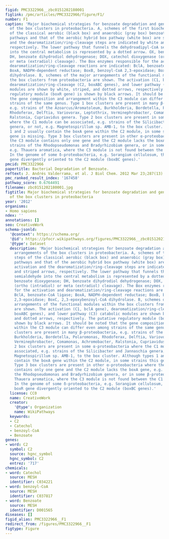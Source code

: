 ```yaml
---
figid: PMC3322966__zbc0151202180001
figlink: /pmc/articles/PMC3322966/figure/F1/
number: F1
caption: 'Major biochemical strategies for benzoate degradation and genetic arrangements
  of the box clusters in proteobacteria. A, schemes of the first biochemical steps
  of the classical aerobic (black box) and anaerobic (gray box) benzoate degradation
  pathways and that of the aerobic hybrid box pathway (white box) are shown. The activation
  and the dearomatization/ring-cleavage steps are indicated by white and striped arrows,
  respectively. The lower pathway that funnels the dehydroadipyl-CoA semialdehyde
  into the central metabolism is represented by a dotted arrow. OX, benzoate dioxygenase;
  DH, benzoate dihydrodiol dehydrogenase; DOX, catechol dioxygenase (ortho (intradiol)
  or meta (extradiol) cleavage). The Box enzymes responsible for the activation and
  dearomatization/ring-cleavage reactions are indicated: BclA, benzoate-CoA ligase;
  BoxA, NADPH-dependent reductase; BoxB, benzoyl-CoA 2,3-epoxidase; BoxC, 2,3-epoxybenzoyl-CoA
  dihydrolase. B, schemes of the major arrangements of the functional modules within
  the box clusters from proteobacteria are shown. The activation (C1, bclA gene),
  dearomatization/ring-cleavage (C2, boxABC genes), and lower pathway (C3) catabolic
  modules are shown by white, striped, and dotted arrows, respectively. The putative
  regulatory module (boxR gene) is shown by black arrows. It should be noted that
  the gene composition and arrangement within the C3 module can differ even among
  strains of the same genus. Type 1 box clusters are present in many β-proteobacteria,
  e.g. strains of the Azoarcus/Aromatoleum, Burkholderia, Bordetella, Polaromonas,
  Rhodoferax, Delftia, Variovorax, Leptothrix, Verminephrobacter, Comamonas, Achromobacter,
  Ralstonia, Cupriavidus genera. Type 2 box clusters are present in some α-proteobacteria
  where the C1 module can be associated, e.g. strains of the Silicibacter and Jannaschia
  genera, or not, e.g. Magnetospirillum sp. AMB-1, to the box cluster. Although types
  1 and 2 usually contain the boxA gene within the C2 module, in some strains this
  gene is missing. Type 3 box clusters are present in other α-proteobacteria where
  the C3 module contains only one gene and the C2 module lacks the boxA gene, e.g.
  strains of the Rhodopseudomonas and Bradyrhizobium genera, or in some β-proteobacteria,
  e.g. Thauera aromatica, where the C3 module is not found between the C1 and C2 modules.
  In the genome of some δ-proteobacteria, e.g. Sorangium cellulosum, there is a boxR
  gene divergently oriented to the C2 module (boxBC genes).'
pmcid: PMC3322966
papertitle: Bacterial Degradation of Benzoate.
reftext: J. Andrés Valderrama, et al. J Biol Chem. 2012 Mar 23;287(13):10494-10508.
pmc_ranked_result_index: '167458'
pathway_score: 0.6764491
filename: zbc0151202180001.jpg
figtitle: Major biochemical strategies for benzoate degradation and genetic arrangements
  of the box clusters in proteobacteria
year: '2012'
organisms:
- Homo sapiens
ndex: ''
annotations: []
seo: CreativeWork
schema-jsonld:
  '@context': https://schema.org/
  '@id': https://pfocr.wikipathways.org/figures/PMC3322966__zbc0151202180001.html
  '@type': Dataset
  description: 'Major biochemical strategies for benzoate degradation and genetic
    arrangements of the box clusters in proteobacteria. A, schemes of the first biochemical
    steps of the classical aerobic (black box) and anaerobic (gray box) benzoate degradation
    pathways and that of the aerobic hybrid box pathway (white box) are shown. The
    activation and the dearomatization/ring-cleavage steps are indicated by white
    and striped arrows, respectively. The lower pathway that funnels the dehydroadipyl-CoA
    semialdehyde into the central metabolism is represented by a dotted arrow. OX,
    benzoate dioxygenase; DH, benzoate dihydrodiol dehydrogenase; DOX, catechol dioxygenase
    (ortho (intradiol) or meta (extradiol) cleavage). The Box enzymes responsible
    for the activation and dearomatization/ring-cleavage reactions are indicated:
    BclA, benzoate-CoA ligase; BoxA, NADPH-dependent reductase; BoxB, benzoyl-CoA
    2,3-epoxidase; BoxC, 2,3-epoxybenzoyl-CoA dihydrolase. B, schemes of the major
    arrangements of the functional modules within the box clusters from proteobacteria
    are shown. The activation (C1, bclA gene), dearomatization/ring-cleavage (C2,
    boxABC genes), and lower pathway (C3) catabolic modules are shown by white, striped,
    and dotted arrows, respectively. The putative regulatory module (boxR gene) is
    shown by black arrows. It should be noted that the gene composition and arrangement
    within the C3 module can differ even among strains of the same genus. Type 1 box
    clusters are present in many β-proteobacteria, e.g. strains of the Azoarcus/Aromatoleum,
    Burkholderia, Bordetella, Polaromonas, Rhodoferax, Delftia, Variovorax, Leptothrix,
    Verminephrobacter, Comamonas, Achromobacter, Ralstonia, Cupriavidus genera. Type
    2 box clusters are present in some α-proteobacteria where the C1 module can be
    associated, e.g. strains of the Silicibacter and Jannaschia genera, or not, e.g.
    Magnetospirillum sp. AMB-1, to the box cluster. Although types 1 and 2 usually
    contain the boxA gene within the C2 module, in some strains this gene is missing.
    Type 3 box clusters are present in other α-proteobacteria where the C3 module
    contains only one gene and the C2 module lacks the boxA gene, e.g. strains of
    the Rhodopseudomonas and Bradyrhizobium genera, or in some β-proteobacteria, e.g.
    Thauera aromatica, where the C3 module is not found between the C1 and C2 modules.
    In the genome of some δ-proteobacteria, e.g. Sorangium cellulosum, there is a
    boxR gene divergently oriented to the C2 module (boxBC genes).'
  license: CC0
  name: CreativeWork
  creator:
    '@type': Organization
    name: WikiPathways
  keywords:
  - C2
  - Catechol
  - benzoyl-CoA
  - Benzoate
genes:
- word: C2
  symbol: C2
  source: hgnc_symbol
  hgnc_symbol: C2
  entrez: '717'
chemicals:
- word: Catechol
  source: MESH
  identifier: C034221
- word: benzoyl-CoA
  source: MESH
  identifier: C037817
- word: Benzoate
  source: MESH
  identifier: D001565
diseases: []
figid_alias: PMC3322966__F1
redirect_from: /figures/PMC3322966__F1
figtype: Figure
---
```

